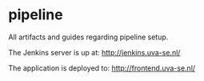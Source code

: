 # pipeline
All artifacts and guides regarding pipeline setup.

The Jenkins server is up at:
http://jenkins.uva-se.nl/

The application is deployed to:
http://frontend.uva-se.nl/
